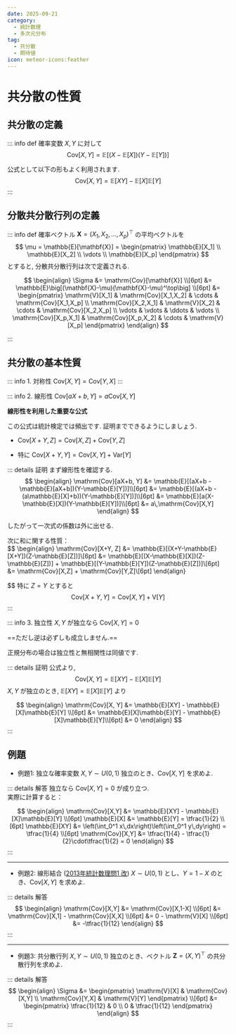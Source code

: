 ```yaml
---
date: 2025-09-21
category:
  - 統計数理
  - 多次元分布
tag:
  - 共分散
  - 期待値
icon: meteor-icons:feather
---
```


# 共分散の性質

## 共分散の定義
::: info  def
確率変数 $X, Y$ に対して
$$
\mathrm{Cov}[X, Y] = \mathbb{E}[(X-\mathbb{E}[X])(Y-\mathbb{E}[Y])]
$$

公式として以下の形もよく利用されます.
$$
\mathrm{Cov}[X, Y] = \mathbb{E}[XY] - \mathbb{E}[X]\mathbb{E}[Y]
$$
:::

## 分散共分散行列の定義

::: info def
確率ベクトル $\mathbf{X} = (X_1, X_2, \dots, X_p)^\top$ の平均ベクトルを  
$$
\mu = \mathbb{E}[\mathbf{X}] = 
\begin{pmatrix}
\mathbb{E}[X_1] \\ \mathbb{E}[X_2] \\ \vdots \\ \mathbb{E}[X_p]
\end{pmatrix}
$$
とすると, 分散共分散行列は次で定義される.  

$$
\begin{align}
\Sigma 
&= \mathrm{Cov}[\mathbf{X}] \\[6pt]
&= \mathbb{E}\big[(\mathbf{X}-\mu)(\mathbf{X}-\mu)^\top\big] \\[6pt]
&=
\begin{pmatrix}
\mathrm{V}[X_1] & \mathrm{Cov}[X_1,X_2] & \cdots & \mathrm{Cov}[X_1,X_p] \\
\mathrm{Cov}[X_2,X_1] & \mathrm{V}[X_2] & \cdots & \mathrm{Cov}[X_2,X_p] \\
\vdots & \vdots & \ddots & \vdots \\
\mathrm{Cov}[X_p,X_1] & \mathrm{Cov}[X_p,X_2] & \cdots & \mathrm{V}[X_p]
\end{pmatrix}
\end{align}
$$

:::

## 共分散の基本性質

::: info 1. 対称性
$\mathrm{Cov}[X, Y] = \mathrm{Cov}[Y, X]$
:::

::: info 2. 線形性
$\mathrm{Cov}[aX+b, Y] = a\mathrm{Cov}[X, Y]$

**線形性を利用した重要な公式**

この公式は統計検定では頻出です. 証明までできるようにしましょう. 

- $\mathrm{Cov}[X+Y, Z] = \mathrm{Cov}[X,Z] + \mathrm{Cov}[Y,Z]$

- 特に $\mathrm{Cov}[X+Y, Y] = \mathrm{Cov}[X,Y] + \mathrm{Var}[Y]$

::: details 証明
まず線形性を確認する.   
$$
\begin{align}
\mathrm{Cov}[aX+b, Y]
&= \mathbb{E}[(aX+b - \mathbb{E}[aX+b])(Y-\mathbb{E}[Y])]\\[6pt]
&= \mathbb{E}[(aX+b - (a\mathbb{E}[X]+b))(Y-\mathbb{E}[Y])]\\[6pt]
&= \mathbb{E}[a(X-\mathbb{E}[X])(Y-\mathbb{E}[Y])]\\[6pt]
&= a\,\mathrm{Cov}[X,Y]
\end{align}
$$

したがって一次式の係数は外に出せる.   

次に和に関する性質：  
$$
\begin{align}
\mathrm{Cov}[X+Y, Z]
&= \mathbb{E}[(X+Y-\mathbb{E}[X+Y])(Z-\mathbb{E}[Z])]\\[6pt]
&= \mathbb{E}[(X-\mathbb{E}[X])(Z-\mathbb{E}[Z])] + \mathbb{E}[(Y-\mathbb{E}[Y])(Z-\mathbb{E}[Z])]\\[6pt]
&= \mathrm{Cov}[X,Z] + \mathrm{Cov}[Y,Z]\\[6pt]
\end{align}

$$
特に $Z=Y$ とすると  
$$
\mathrm{Cov}[X+Y, Y] = \mathrm{Cov}[X,Y] + \mathrm{V}[Y]
$$
:::

::: info 3. 独立性
$X, Y$ が独立なら $\mathrm{Cov}[X,Y] = 0$

==ただし逆は必ずしも成立しません.==

正規分布の場合は独立性と無相関性は同値です. 

::: details 証明
公式より,
$$
\mathrm{Cov}[X, Y] = \mathbb{E}[XY] - \mathbb{E}[X]\mathbb{E}[Y]
$$
$X, Y$ が独立のとき, $\mathbb{E}[XY] = \mathbb{E}[X]\mathbb{E}[Y]$ より

$$
\begin{align}
\mathrm{Cov}[X, Y]
&= \mathbb{E}[XY] - \mathbb{E}[X]\mathbb{E}[Y] \\[6pt]
&= \mathbb{E}[X]\mathbb{E}[Y] - \mathbb{E}[X]\mathbb{E}[Y]\\[6pt]
&= 0
\end{align}
$$
:::

## 例題

- 例題1: 独立な確率変数
$X, Y \sim U(0,1)$ 独立のとき、$\mathrm{Cov}[X,Y]$ を求めよ. 

::: details 解答
独立なら $\mathrm{Cov}[X,Y]=0$ が成り立つ.   
実際に計算すると：

$$
\begin{align}
\mathrm{Cov}[X,Y] &= \mathbb{E}[XY] - \mathbb{E}[X]\mathbb{E}[Y] \\[6pt]
\mathbb{E}[X] &= \mathbb{E}[Y] = \tfrac{1}{2} \\[6pt]
\mathbb{E}[XY] &= \left(\int_0^1 x\,dx\right)\left(\int_0^1 y\,dy\right) = \tfrac{1}{4} \\[6pt]
\mathrm{Cov}[X,Y] &= \tfrac{1}{4} - \tfrac{1}{2}\cdot\tfrac{1}{2} = 0
\end{align}
$$
:::

---

- 例題2: 線形結合 ([2013年統計数理問1 改](/posts/grade1_1/2013/1.md))
$X \sim U(0,1)$ とし、$Y = 1 - X$ のとき、$\mathrm{Cov}[X,Y]$ を求めよ. 

::: details 解答
$$
\begin{align}
\mathrm{Cov}[X,Y] &= \mathrm{Cov}[X,1-X] \\[6pt]
&= \mathrm{Cov}[X,1] - \mathrm{Cov}[X,X] \\[6pt]
&= 0 - \mathrm{V}[X] \\[6pt]
&= -\tfrac{1}{12}
\end{align}
$$
:::

---

- 例題3: 共分散行列
$X,Y \sim U(0,1)$ 独立のとき、ベクトル $\mathbf{Z} = (X,Y)^\top$ の共分散行列を求めよ. 

::: details 解答
$$
\begin{align}
\Sigma &= 
\begin{pmatrix}
\mathrm{V}[X] & \mathrm{Cov}[X,Y] \\
\mathrm{Cov}[Y,X] & \mathrm{V}[Y]
\end{pmatrix} \\[6pt]
&=
\begin{pmatrix}
\tfrac{1}{12} & 0 \\
0 & \tfrac{1}{12}
\end{pmatrix}
\end{align}
$$
:::
